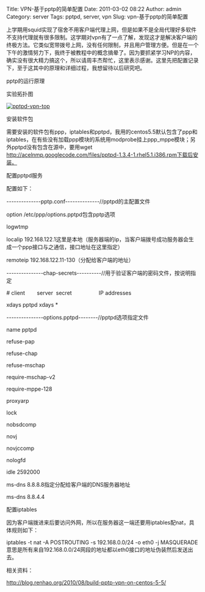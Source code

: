 Title: VPN-基于pptp的简单配置
Date: 2011-03-02 08:22
Author: admin
Category: server
Tags: pptpd, server, vpn
Slug: vpn-基于pptp的简单配置

上学期用squid实现了宿舍不用客户端代理上网，但是如果不是全局代理好多软件不支持代理就有很多限制。这学期对vpn有了一点了解，发现这才是解决客户端的终极方法。它类似宽带拨号上网，没有任何限制，并且用户管理方便。但是在一个下午的激情努力下，我终于被教程中的概念搞晕了。因为要抓紧学习NP的内容，确实没有很大精力搞这个，所以请周丰杰帮忙，这里表示感谢。这里先把配置记录下，至于这其中的原理和详细过程，我想留待以后研究吧。

pptp的运行原理

实验拓扑图

[![pptpd-vpn-top](/wp-content/uploads/2011/03/pptpd-vpn-top.jpg "pptpd-vpn-top")](/wp-content/uploads/2011/03/pptpd-vpn-top.jpg)

安装软件包

需要安装的软件包有ppp，iptables和pptpd，我用的centos5.5默认包含了ppp和iptables，在有些没有加载ppp模块的系统用modprobe挂上ppp\_mppe模块；另外pptpd没有包含在源中，要用wget
http://acelnmp.googlecode.com/files/pptpd-1.3.4-1.rhel5.1.i386.rpm下载后安装。

配置pptpd服务

配置如下：

<div id="_mcePaste">

--------------pptp.conf--------------//pptpd的主配置文件

</div>

<div id="_mcePaste">

option /etc/ppp/options.pptpd包含pptp选项

</div>

<div id="_mcePaste">

logwtmp

</div>

<div id="_mcePaste">

localip
192.168.122.1这里是本地（服务器端的ip，当客户端拨号成功服务器会生成一个ppp接口与之通信，接口地址在这里指定）

</div>

<div id="_mcePaste">

remoteip 192.168.122.11-130（分配给客户端的地址）

</div>

<div>

---------------chap-secrets----------//用于验证客户端的密码文件，按说明指定

</div>

<div id="_mcePaste">

\# client        server  secret                  IP addresses

</div>

<div id="_mcePaste">

xdays pptpd xdays \*

</div>

<div id="_mcePaste">

---------------options.pptpd--------//pptpd选项指定文件

</div>

<div id="_mcePaste">

name pptpd

</div>

<div id="_mcePaste">

refuse-pap

</div>

<div id="_mcePaste">

refuse-chap

</div>

<div id="_mcePaste">

refuse-mschap

</div>

<div id="_mcePaste">

require-mschap-v2

</div>

<div id="_mcePaste">

require-mppe-128

</div>

<div id="_mcePaste">

proxyarp

</div>

<div id="_mcePaste">

lock

</div>

<div id="_mcePaste">

nobsdcomp

</div>

<div id="_mcePaste">

novj

</div>

<div id="_mcePaste">

novjccomp

</div>

<div id="_mcePaste">

nologfd

</div>

<div id="_mcePaste">

idle 2592000

</div>

<div id="_mcePaste">

ms-dns 8.8.8.8指定分配给客户端的DNS服务器地址

</div>

<div id="_mcePaste">

ms-dns 8.8.4.4

</div>

<div>

配置iptables

</div>

<div>

因为客户端拨进来后要访问外网，所以在服务器这一端还要用iptables配nat，具体规则如下：

</div>

<div>

iptables -t nat -A POSTROUTING -s 192.168.0.0/24 -o eth0 -j
MASQUERADE意思是所有来自192.168.0.0/24网段的地址都以eth0接口的地址伪装然后发送出去。

</div>

相关资料：

<http://blog.renhao.org/2010/08/build-pptp-vpn-on-centos-5-5/>

 
